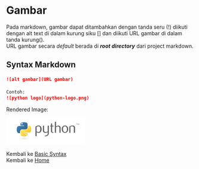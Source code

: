 # Gambar
Pada markdown, gambar dapat ditambahkan dengan tanda seru (!) diikuti dengan alt text di dalam kurung siku [] dan diikuti URL gambar di dalam tanda kurung().  
URL gambar secara _default_ berada di ***root directory*** dari project markdown.

## Syntax Markdown 
```markdown
![alt gambar](URL gambar)

Contoh: 
![python logo](python-logo.png)
```

Rendered Image:

![python logo](python-logo.png )


Kembali ke [Basic Syntax](./Basic%20Syntax.md)    
Kembali ke [Home](/)
